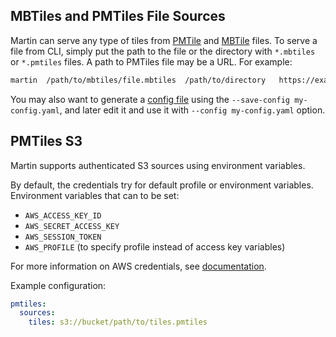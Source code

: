 ## MBTiles and PMTiles File Sources

Martin can serve any type of tiles from [PMTile](https://protomaps.com/blog/pmtiles-v3-whats-new)
and [MBTile](https://github.com/mapbox/mbtiles-spec) files. To serve a file from CLI, simply put the path to the file or
the directory with `*.mbtiles` or `*.pmtiles` files. A path to PMTiles file may be a URL. For example:

```bash
martin  /path/to/mbtiles/file.mbtiles  /path/to/directory   https://example.org/path/tiles.pmtiles
```

You may also want to generate a [config file](config-file.md) using the `--save-config my-config.yaml`, and later edit
it and use it with `--config my-config.yaml` option.

## PMTiles S3

Martin supports authenticated S3 sources using environment variables.

By default, the credentials try for default profile or environment variables. Environment variables that can to be set:

- `AWS_ACCESS_KEY_ID`
- `AWS_SECRET_ACCESS_KEY`
- `AWS_SESSION_TOKEN`
- `AWS_PROFILE` (to specify profile instead of access key variables)

For more information on AWS credentials, see [documentation](https://docs.aws.amazon.com/sdkref/latest/guide/creds-config-files.html).

Example configuration:

```yaml
pmtiles:
  sources:
    tiles: s3://bucket/path/to/tiles.pmtiles
```
